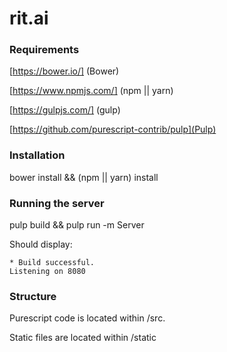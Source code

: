 rit.ai
======

### Requirements
[https://bower.io/] (Bower)

[https://www.npmjs.com/] (npm || yarn)

[https://gulpjs.com/] (gulp)

[https://github.com/purescript-contrib/pulp](Pulp)

### Installation

bower install && (npm || yarn) install 

### Running the server

pulp build && pulp run -m Server


Should display:

    * Build successful.
    Listening on 8080

### Structure

Purescript code is located within /src. 

Static files are located within /static
